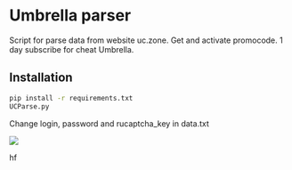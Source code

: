 # Umbrella parser 
Script for parse data from website uc.zone. Get and activate promocode. 1 day subscribe for cheat Umbrella.

## Installation

```bash
pip install -r requirements.txt
UCParse.py
```

Change login, password and rucaptcha_key in data.txt

<img src="https://i.imgur.com/PyRUaKi.png">

hf
